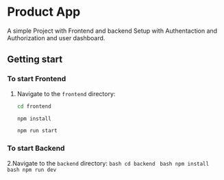 # Product App

A simple Project with Frontend and backend Setup with Authentaction and Authorization and user dashboard.

## Getting start

### To start Frontend 
1. Navigate to the `frontend` directory:
     ```bash
     cd frontend
     ```
     ```bash
     npm install
     ```
     ``` bash
     npm run start

### To start Backend
2.Navigate to the `backend` directory:
     ```bash
     cd backend
     ```
     ```bash
     npm install
     ```
     ```bash
     npm run dev
     ```
     
